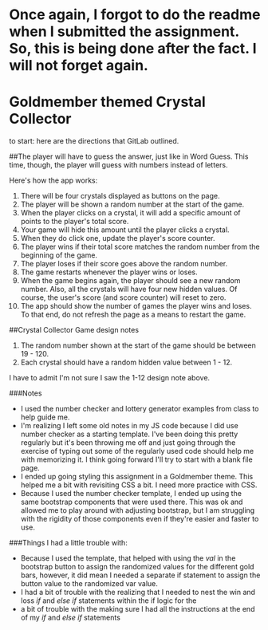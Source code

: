 # Once again, I forgot to do the readme when I submitted the assignment.  So, this is being done after the fact.  I will not forget again.

# Goldmember themed Crystal Collector

to start: here are the directions that GitLab outlined.

##The player will have to guess the answer, just like in Word Guess. This time, though, the player will guess with numbers instead of letters. 

Here's how the app works:
1. There will be four crystals displayed as buttons on the page.
2. The player will be shown a random number at the start of the game.
3. When the player clicks on a crystal, it will add a specific amount of points to the player's total score. 
4. Your game will hide this amount until the player clicks a crystal.
5. When they do click one, update the player's score counter.
6. The player wins if their total score matches the random number from the beginning of the game.
7. The player loses if their score goes above the random number.
8. The game restarts whenever the player wins or loses.
9. When the game begins again, the player should see a new random number. Also, all the crystals will have four new hidden values. Of course, the user's score (and score counter) will reset to zero.
10. The app should show the number of games the player wins and loses. To that end, do not refresh the page as a means to restart the game.

##Crystal Collector Game design notes

1. The random number shown at the start of the game should be between 19 - 120.
2. Each crystal should have a random hidden value between 1 - 12.

I have to admit I'm not sure I saw the 1-12 design note above.  

###Notes
+ I used the number checker and lottery generator examples from class to help guide me. 
+ I'm realizing I left some old notes in my JS code because I did use number checker as a starting template.  I've been doing this pretty regularly but it's been throwing me off and just going through the exercise of typing out some of the regularly used code should help me with memorizing it.  I think going forward I'll try to start with a blank file page.
+ I ended up going styling this assignment in a Goldmember theme.  This helped me a bit with revisiting CSS a bit.  I need more practice with CSS.
+ Because I used the number checker template, I ended up using the same bootstrap components that were used there.  This was ok and allowed me to play around with adjusting bootstrap, but I am struggling with the rigidity of those components even if they're easier and faster to use.


###Things I had a little trouble with:

+ Because I used the template, that helped with using the *val* in the bootstrap button to assign the randomized values for the different gold bars, however, it did mean I needed a separate if statement to assign the button value to the randomized var value.
+ I had a bit of trouble with the realizing that I needed to nest the win and loss *if* and *else if* statements within the if logic for the 
+ a bit of trouble with the making sure I had all the instructions at the end of my *if* and *else if* statements
